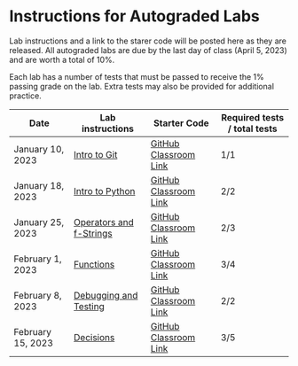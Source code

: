 # Instructions for Autograded Labs
Lab instructions and a link to the starer code will be posted here as they are released. All autograded labs are due by the last day of class (April 5, 2023) and are worth a total of 10%.

Each lab has a number of tests that must be passed to receive the 1% passing grade on the lab. Extra tests may also be provided for additional practice.

| Date              | Lab instructions                           | Starter Code                                                     | Required tests / total tests |
| ----------------- | ------------------------------------------ | ---------------------------------------------------------------- | ---------------------------- |
| January 10, 2023  | [Intro to Git](01-intro-to-git)            | [GitHub Classroom Link](https://classroom.github.com/a/Z4BMnpjy) | 1/1                          |
| January 18, 2023  | [Intro to Python](02-intro-to-python)      | [GitHub Classroom Link](https://classroom.github.com/a/2d0NoVnm) | 2/2                          |
| January 25, 2023  | [Operators and f-Strings](03-operators.md) | [GitHub Classroom Link](https://classroom.github.com/a/qU3lARxl) | 2/3                          |
| February 1, 2023  | [Functions](04-functions.md)               | [GitHub Classroom Link](https://classroom.github.com/a/pY2nKdmx) | 3/4                          |
| February 8, 2023  | [Debugging and Testing](05-debugging)      | [GitHub Classroom Link](https://classroom.github.com/a/xElnPaZs) | 2/2                          |
| February 15, 2023 | [Decisions](06-decisions.md)               | [GitHub Classroom Link](https://classroom.github.com/a/90-vlORo) | 3/5                          |